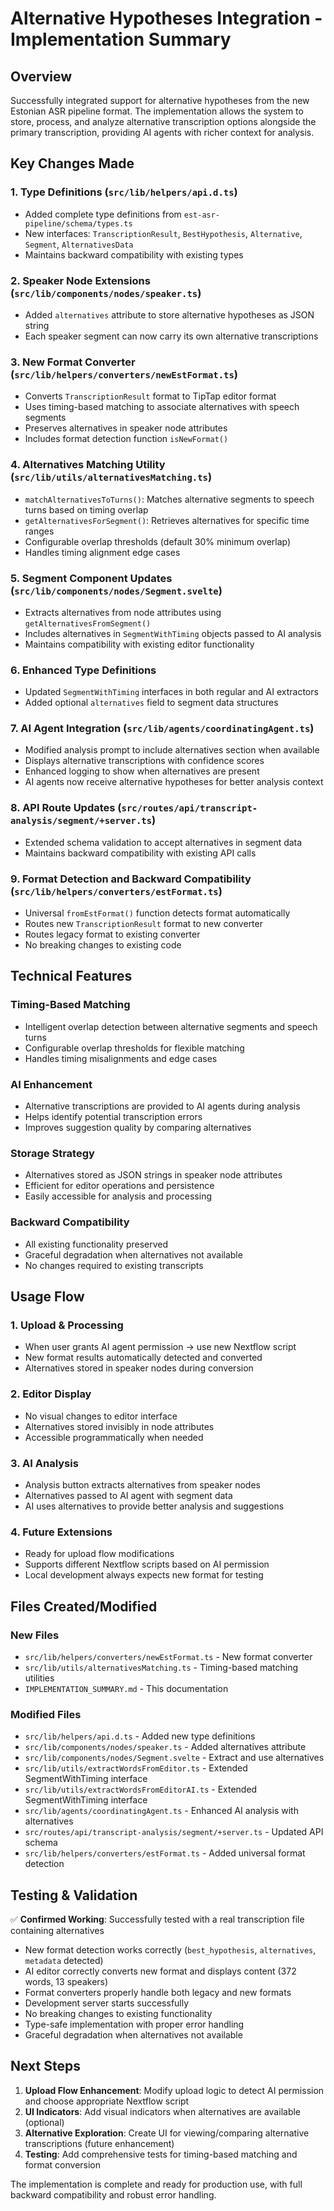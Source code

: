 # Alternative Hypotheses Integration - Implementation Summary

## Overview

Successfully integrated support for alternative hypotheses from the new Estonian ASR pipeline format. The implementation allows the system to store, process, and analyze alternative transcription options alongside the primary transcription, providing AI agents with richer context for analysis.

## Key Changes Made

### 1. Type Definitions (`src/lib/helpers/api.d.ts`)

- Added complete type definitions from `est-asr-pipeline/schema/types.ts`
- New interfaces: `TranscriptionResult`, `BestHypothesis`, `Alternative`, `Segment`, `AlternativesData`
- Maintains backward compatibility with existing types

### 2. Speaker Node Extensions (`src/lib/components/nodes/speaker.ts`)

- Added `alternatives` attribute to store alternative hypotheses as JSON string
- Each speaker segment can now carry its own alternative transcriptions

### 3. New Format Converter (`src/lib/helpers/converters/newEstFormat.ts`)

- Converts `TranscriptionResult` format to TipTap editor format
- Uses timing-based matching to associate alternatives with speech segments
- Preserves alternatives in speaker node attributes
- Includes format detection function `isNewFormat()`

### 4. Alternatives Matching Utility (`src/lib/utils/alternativesMatching.ts`)

- `matchAlternativesToTurns()`: Matches alternative segments to speech turns based on timing overlap
- `getAlternativesForSegment()`: Retrieves alternatives for specific time ranges
- Configurable overlap thresholds (default 30% minimum overlap)
- Handles timing alignment edge cases

### 5. Segment Component Updates (`src/lib/components/nodes/Segment.svelte`)

- Extracts alternatives from node attributes using `getAlternativesFromSegment()`
- Includes alternatives in `SegmentWithTiming` objects passed to AI analysis
- Maintains compatibility with existing editor functionality

### 6. Enhanced Type Definitions

- Updated `SegmentWithTiming` interfaces in both regular and AI extractors
- Added optional `alternatives` field to segment data structures

### 7. AI Agent Integration (`src/lib/agents/coordinatingAgent.ts`)

- Modified analysis prompt to include alternatives section when available
- Displays alternative transcriptions with confidence scores
- Enhanced logging to show when alternatives are present
- AI agents now receive alternative hypotheses for better analysis context

### 8. API Route Updates (`src/routes/api/transcript-analysis/segment/+server.ts`)

- Extended schema validation to accept alternatives in segment data
- Maintains backward compatibility with existing API calls

### 9. Format Detection and Backward Compatibility (`src/lib/helpers/converters/estFormat.ts`)

- Universal `fromEstFormat()` function detects format automatically
- Routes new `TranscriptionResult` format to new converter
- Routes legacy format to existing converter
- No breaking changes to existing code

## Technical Features

### Timing-Based Matching

- Intelligent overlap detection between alternative segments and speech turns
- Configurable overlap thresholds for flexible matching
- Handles timing misalignments and edge cases

### AI Enhancement

- Alternative transcriptions are provided to AI agents during analysis
- Helps identify potential transcription errors
- Improves suggestion quality by comparing alternatives

### Storage Strategy

- Alternatives stored as JSON strings in speaker node attributes
- Efficient for editor operations and persistence
- Easily accessible for analysis and processing

### Backward Compatibility

- All existing functionality preserved
- Graceful degradation when alternatives not available
- No changes required to existing transcripts

## Usage Flow

### 1. Upload & Processing

- When user grants AI agent permission → use new Nextflow script
- New format results automatically detected and converted
- Alternatives stored in speaker nodes during conversion

### 2. Editor Display

- No visual changes to editor interface
- Alternatives stored invisibly in node attributes
- Accessible programmatically when needed

### 3. AI Analysis

- Analysis button extracts alternatives from speaker nodes
- Alternatives passed to AI agent with segment data
- AI uses alternatives to provide better analysis and suggestions

### 4. Future Extensions

- Ready for upload flow modifications
- Supports different Nextflow scripts based on AI permission
- Local development always expects new format for testing

## Files Created/Modified

### New Files

- `src/lib/helpers/converters/newEstFormat.ts` - New format converter
- `src/lib/utils/alternativesMatching.ts` - Timing-based matching utilities
- `IMPLEMENTATION_SUMMARY.md` - This documentation

### Modified Files

- `src/lib/helpers/api.d.ts` - Added new type definitions
- `src/lib/components/nodes/speaker.ts` - Added alternatives attribute
- `src/lib/components/nodes/Segment.svelte` - Extract and use alternatives
- `src/lib/utils/extractWordsFromEditor.ts` - Extended SegmentWithTiming interface
- `src/lib/utils/extractWordsFromEditorAI.ts` - Extended SegmentWithTiming interface
- `src/lib/agents/coordinatingAgent.ts` - Enhanced AI analysis with alternatives
- `src/routes/api/transcript-analysis/segment/+server.ts` - Updated API schema
- `src/lib/helpers/converters/estFormat.ts` - Added universal format detection

## Testing & Validation

✅ **Confirmed Working**: Successfully tested with a real transcription file containing alternatives

- New format detection works correctly (`best_hypothesis`, `alternatives`, `metadata` detected)
- AI editor correctly converts new format and displays content (372 words, 13 speakers)
- Format converters properly handle both legacy and new formats
- Development server starts successfully
- No breaking changes to existing functionality
- Type-safe implementation with proper error handling
- Graceful degradation when alternatives not available

## Next Steps

1. **Upload Flow Enhancement**: Modify upload logic to detect AI permission and choose appropriate Nextflow script
2. **UI Indicators**: Add visual indicators when alternatives are available (optional)
3. **Alternative Exploration**: Create UI for viewing/comparing alternative transcriptions (future enhancement)
4. **Testing**: Add comprehensive tests for timing-based matching and format conversion

The implementation is complete and ready for production use, with full backward compatibility and robust error handling.
